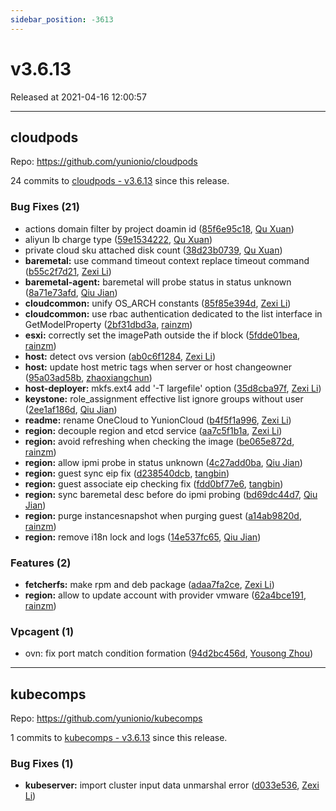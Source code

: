 ```yaml
---
sidebar_position: -3613
---
```


# v3.6.13

Released at 2021-04-16 12:00:57

-----

## cloudpods

Repo: https://github.com/yunionio/cloudpods

24 commits to [cloudpods - v3.6.13] since this release.

### Bug Fixes (21)
- actions domain filter by project doamin id ([85f6e95c18](https://github.com/yunionio/cloudpods/commit/85f6e95c18b9d1d66fc72c9b106f02819ccd12ec), [Qu Xuan](mailto:quxuan@yunionyun.com))
- aliyun lb charge type ([59e1534222](https://github.com/yunionio/cloudpods/commit/59e15342228a0721e67e4ef4cfc117f4ec26925c), [Qu Xuan](mailto:quxuan@yunionyun.com))
- private cloud sku attached disk count ([38d23b0739](https://github.com/yunionio/cloudpods/commit/38d23b07392f8d6478787a95679bec59250154c6), [Qu Xuan](mailto:quxuan@yunionyun.com))
- **baremetal:** use command timeout context replace timeout command ([b55c2f7d21](https://github.com/yunionio/cloudpods/commit/b55c2f7d21b9b27cee5299e262729e30ca012549), [Zexi Li](mailto:zexi.li@qq.com))
- **baremetal-agent:** baremetal will probe status in status unknown ([8a71e73afd](https://github.com/yunionio/cloudpods/commit/8a71e73afd5484c18ac0de4def2e0e22ad111433), [Qiu Jian](mailto:qiujian@yunionyun.com))
- **cloudcommon:** unify OS_ARCH constants ([85f85e394d](https://github.com/yunionio/cloudpods/commit/85f85e394d66250f4752961ac024c82167c75207), [Zexi Li](mailto:zexi.li@qq.com))
- **cloudcommon:** use rbac authentication dedicated to the list interface in GetModelProperty ([2bf31dbd3a](https://github.com/yunionio/cloudpods/commit/2bf31dbd3a326acae12ffba070fe40dd24171a1a), [rainzm](mailto:mjoycarry@gmail.com))
- **esxi:** correctly set the imagePath outside the if block ([5fdde01bea](https://github.com/yunionio/cloudpods/commit/5fdde01beabd50ca8512a143bf59e97687746cc5), [rainzm](mailto:mjoycarry@gmail.com))
- **host:** detect ovs version ([ab0c6f1284](https://github.com/yunionio/cloudpods/commit/ab0c6f128470d0f326f4e826dcf7f30b0f377137), [Zexi Li](mailto:zexi.li@qq.com))
- **host:** update host metric tags when server or host changeowner ([95a03ad58b](https://github.com/yunionio/cloudpods/commit/95a03ad58bdc056a1dd6ebdb725009f9e4a8e99a), [zhaoxiangchun](mailto:1422928955@qq.com))
- **host-deployer:** mkfs.ext4 add '-T largefile' option ([35d8cba97f](https://github.com/yunionio/cloudpods/commit/35d8cba97f5e7d94f24fdfe58ded6ecf0eb69f18), [Zexi Li](mailto:zexi.li@qq.com))
- **keystone:** role_assignment effective list ignore groups without user ([2ee1af186d](https://github.com/yunionio/cloudpods/commit/2ee1af186d10c139e34e88f527384af6a4f88ab5), [Qiu Jian](mailto:qiujian@yunionyun.com))
- **readme:** rename OneCloud to YunionCloud ([b4f5f1a996](https://github.com/yunionio/cloudpods/commit/b4f5f1a9969c4f3f3142fb6080e81aa5efed4932), [Zexi Li](mailto:zexi.li@qq.com))
- **region:** decouple region and etcd service ([aa7c5f1b1a](https://github.com/yunionio/cloudpods/commit/aa7c5f1b1ab9408482e631bf77a7b730226a815d), [Zexi Li](mailto:zexi.li@qq.com))
- **region:** avoid refreshing when checking the image ([be065e872d](https://github.com/yunionio/cloudpods/commit/be065e872d9ac22dba93ebea79ef15adb7d0ffca), [rainzm](mailto:mjoycarry@gmail.com))
- **region:** allow ipmi probe in status unknown ([4c27add0ba](https://github.com/yunionio/cloudpods/commit/4c27add0ba7b4f3a11779ff5f31753d19c0de6f6), [Qiu Jian](mailto:qiujian@yunionyun.com))
- **region:** guest sync eip fix ([d238540dcb](https://github.com/yunionio/cloudpods/commit/d238540dcb46da851e150f66bbfaad8813522cf6), [tangbin](mailto:tangbin@yunion.cn))
- **region:** guest associate eip checking fix ([fdd0bf77e6](https://github.com/yunionio/cloudpods/commit/fdd0bf77e642d4e5a441c2cc7b51eaca6ff7792b), [tangbin](mailto:tangbin@yunion.cn))
- **region:** sync baremetal desc before do ipmi probing ([bd69dc44d7](https://github.com/yunionio/cloudpods/commit/bd69dc44d7a08c237ff08d1ba6df1341d47a1fff), [Qiu Jian](mailto:qiujian@yunionyun.com))
- **region:** purge instancesnapshot when purging guest ([a14ab9820d](https://github.com/yunionio/cloudpods/commit/a14ab9820da5a18fff0fefa060c80f28e66f7dc8), [rainzm](mailto:mjoycarry@gmail.com))
- **region:** remove i18n lock and logs ([14e537fc65](https://github.com/yunionio/cloudpods/commit/14e537fc654a1dad92b8e3ed2f9ac7381defe7f9), [Qiu Jian](mailto:qiujian@yunionyun.com))

### Features (2)
- **fetcherfs:** make rpm and deb package ([adaa7fa2ce](https://github.com/yunionio/cloudpods/commit/adaa7fa2ce865fb8ca22bcf2b711c2c749cd124d), [Zexi Li](mailto:zexi.li@qq.com))
- **region:** allow to update account with provider vmware ([62a4bce191](https://github.com/yunionio/cloudpods/commit/62a4bce191843556e4d905585932173781c442d9), [rainzm](mailto:mjoycarry@gmail.com))

### Vpcagent (1)
- ovn: fix port match condition formation ([94d2bc456d](https://github.com/yunionio/cloudpods/commit/94d2bc456d614c68a8028d91d180a6cdf0b2c05f), [Yousong Zhou](mailto:zhouyousong@yunionyun.com))

[cloudpods - v3.6.13]: https://github.com/yunionio/cloudpods/compare/v3.6.12...v3.6.13
-----

## kubecomps

Repo: https://github.com/yunionio/kubecomps

1 commits to [kubecomps - v3.6.13] since this release.

### Bug Fixes (1)
- **kubeserver:** import cluster input data unmarshal error ([d033e536](https://github.com/yunionio/kubecomps/commit/d033e536dd350edd6850419f0c39558b9db0fb94), [Zexi Li](mailto:zexi.li@qq.com))

[kubecomps - v3.6.13]: https://github.com/yunionio/kubecomps/compare/v3.6.12...v3.6.13
